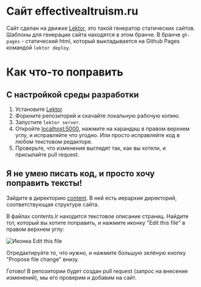 # Сайт effectivealtruism.ru

Сайт сделан на движке [Lektor](https://www.getlektor.com/), это такой генератор статических сайтов. Шаблоны для генерации сайта находятся в этом бранче. В бранче `gh-pages` - статический html, который выкладывается на Github Pages командой `lektor deploy`.

# Как что-то поправить

## С настройкой среды разработки

1. Установите [Lektor](https://www.getlektor.com/docs/installation/)
2. Форкните репозиторий и скачайте локальную рабочую копию.
3. Запустите `lektor server`.
4. Откройте [localhost:5000](http://localhost:5000), нажмите на карандаш в правом верхнем углу, и исправляйте что угодно. Или просто исправляйте код в любом текстовом редакторе.
5. Проверьте, что изменения выглядят так, как вы хотели, и присылайте pull request.

## Я не умею писать код, и просто хочу поправить тексты!

Зайдите в директорию [content](https://github.com/effectivealtruism-ru/website/tree/master/content). В ней есть иерархия директорий, соответствующая структуре сайта.

В файлах contents.lr находится текстовое описание страниц. Найдите тот, который вы хотите поправить, и нажмите иконку "Edit this file" в правом верхнем углу:

![Иконка Edit this file](http://effectivealtruism.ru/static/github-edit-tutorial.png)

Отредактируйте то, что нужно, и нажмите большую зелёную кнопку "Propose file change" внизу.

Готово! В репозитории будет создан pull request (запрос на внесение изменений), мы его проверим и добавим на сайт.

